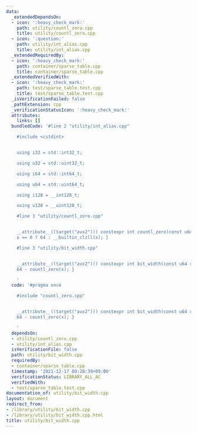 ```yaml
---
data:
  _extendedDependsOn:
  - icon: ':heavy_check_mark:'
    path: utility/countl_zero.cpp
    title: utility/countl_zero.cpp
  - icon: ':question:'
    path: utility/int_alias.cpp
    title: utility/int_alias.cpp
  _extendedRequiredBy:
  - icon: ':heavy_check_mark:'
    path: container/sparse_table.cpp
    title: container/sparse_table.cpp
  _extendedVerifiedWith:
  - icon: ':heavy_check_mark:'
    path: test/sparse_table.test.cpp
    title: test/sparse_table.test.cpp
  _isVerificationFailed: false
  _pathExtension: cpp
  _verificationStatusIcon: ':heavy_check_mark:'
  attributes:
    links: []
  bundledCode: '#line 2 "utility/int_alias.cpp"

    #include <cstdint>


    using i32 = std::int32_t;

    using u32 = std::uint32_t;

    using i64 = std::int64_t;

    using u64 = std::uint64_t;

    using i128 = __int128_t;

    using u128 = __uint128_t;

    #line 3 "utility/countl_zero.cpp"


    __attribute__((target("avx2"))) constexpr int countl_zero(const u64 x) { return
    x == 0 ? 64 : __builtin_clzll(x); }

    #line 3 "utility/bit_width.cpp"


    __attribute__((target("avx2"))) constexpr int bit_width(const u64 x) { return
    64 - countl_zero(x); }

    '
  code: '#pragma once

    #include "countl_zero.cpp"


    __attribute__((target("avx2"))) constexpr int bit_width(const u64 x) { return
    64 - countl_zero(x); }

    '
  dependsOn:
  - utility/countl_zero.cpp
  - utility/int_alias.cpp
  isVerificationFile: false
  path: utility/bit_width.cpp
  requiredBy:
  - container/sparse_table.cpp
  timestamp: '2021-12-17 09:20:39+09:00'
  verificationStatus: LIBRARY_ALL_AC
  verifiedWith:
  - test/sparse_table.test.cpp
documentation_of: utility/bit_width.cpp
layout: document
redirect_from:
- /library/utility/bit_width.cpp
- /library/utility/bit_width.cpp.html
title: utility/bit_width.cpp
---
```

